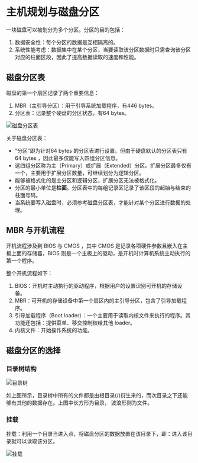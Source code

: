 # 主机规划与磁盘分区
一块磁盘可以被划分为多个分区。分区的目的包括：

1. 数据安全性：每个分区的数据是互相隔离的。
2. 系统性能考虑：数据集中在某个分区，当要读取该分区数据时只需查询该分区对应的柱面区段，因此了提高数据读取的速度和性能。

## 磁盘分区表
磁盘的第一个扇区记录了两个重要信息：

1. MBR（主引导分区）：用于引导系统加载程序，有446 bytes。
2. 分区表：记录整个硬盘的分区状态，有64 bytes。

![磁盘分区表](http://cn.linux.vbird.org/linux_basic/0130designlinux_files/partition-1.png)

关于磁盘分区表：

 - “分区”即为针对64 bytes 的分区表进行设置。但由于硬盘默认的分区表只有64 bytes ，因此最多仅能写入四组分区信息。
 - 这四组分区称为主（Primary）或扩展（Extended）分区。扩展分区最多仅有一个，主要用于扩展分区数量，可继续划分为逻辑分区。
 - 能够被格式化的是主分区和逻辑分区，扩展分区无法被格式化。
 - 分区的最小单位是**柱面**。分区表中的每组记录区记录了该区段的起始与结束的柱面号码。
 - 当系统要写入磁盘时，必须参考磁盘分区表，才能针对某个分区进行数据的处理。

## MBR 与开机流程
开机流程涉及到 BIOS 与 CMOS ，其中 CMOS 是记录各项硬件参数且嵌入在主板上面的存储器，BIOS 则是一个主板上的驱动，是开机时计算机系统主动执行的第一个程序。

整个开机流程如下：

1. BIOS：开机时主动执行的驱动程序，根据用户的设置识别可开机的存储设备。
2. MBR：可开机的存储设备中第一个扇区内的主引导分区，包含了引导加载程序。
3. 引导加载程序（Boot loader）：一个主要用于读取内核文件来执行的程序。其功能还包括：提供菜单、移交控制权给其他 loader。
4. 内核文件：开始操作系统的功能。
 
## 磁盘分区的选择
### 目录树结构
![目录树](http://cn.linux.vbird.org/linux_basic/0130designlinux_files/dirtree.gif)

如上图所示，目录树中所有的文件都是由根目录(/)衍生来的，而次目录之下还能够有其他的数据存在。上图中长方形为目录， 波浪形则为文件。

### 挂载
挂载：利用一个目录当进入点，将磁盘分区的数据放置在该目录下，即：进入该目录就可以读取该分区。

![挂载](http://cn.linux.vbird.org/linux_basic/0130designlinux_files/dir_3.png)

